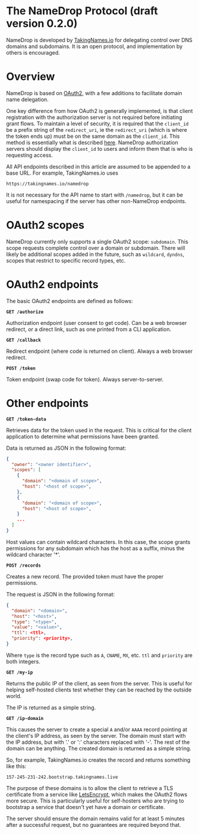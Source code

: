 # The NameDrop Protocol (draft version 0.2.0)

NameDrop is developed by [TakingNames.io][0] for delegating control over DNS
domains and subdomains. It is an open protocol, and implementation by others
is encouraged.


# Overview

NameDrop is based on [OAuth2][1], with a few additions to facilitate domain
name delegation.

One key difference from how OAuth2 is generally implemented, is that client
registration with the authorization server is not required before initiating
grant flows. To maintain a level of security, it is required that the
`client_id` be a prefix string of the `redirect_uri`, ie the `redirect_uri`
(which is where the token ends up) must be on the same domain as the
`client_id`. This method is essentially what is described [here][2]. NameDrop
authorization servers should display the `client_id` to users and inform them
that is who is requesting access.

All API endpoints described in this article are assumed to be appended to a
base URL. For example, TakingNames.io uses

`https://takingnames.io/namedrop`

It is not necessary for the API name to start with `/namedrop`, but it can
be useful for namespacing if the server has other non-NameDrop endpoints.

# OAuth2 scopes

NameDrop currently only supports a single OAuth2 scope: `subdomain`. This
scope requests complete control over a domain or subdomain. There will likely
be additional scopes added in the future, such as `wildcard`, `dyndns`, scopes
that restrict to specific record types, etc.


# OAuth2 endpoints

The basic OAuth2 endpoints are defined as follows:

**`GET /authorize`**

Authorization endpoint (user consent to get code). Can be a web browser
redirect, or a direct link, such as one printed from a CLI application.


**`GET /callback`**

Redirect endpoint (where code is returned on client). Always a web browser
redirect.


**`POST /token`**

Token endpoint (swap code for token). Always server-to-server.


# Other endpoints

**`GET /token-data`**

Retrieves data for the token used in the request. This is critical for the
client application to determine what permissions have been granted.

Data is returned as JSON in the following format:

```json
{
  "owner": "<owner identifier>",
  "scopes": [
    {
      "domain": "<domain of scope>",
      "host": "<host of scope>",
    },
    {
      "domain": "<domain of scope>",
      "host": "<host of scope>",
    }
    ...
  ]
}
```

Host values can contain wildcard characters. In this case, the scope grants
permissions for any subdomain which has the host as a suffix, minus the
wildcard character '\*'.


**`POST /records`**

Creates a new record. The provided token must have the proper permissions.

The request is JSON in the following format:

```json
{
  "domain": "<domain>",
  "host": "<host>",
  "type": "<type>",
  "value": "<value>",
  "ttl": <ttl>,
  "priority": <priority>,
}
```

Where `type` is the record type such as `A`, `CNAME`, `MX`, etc. `ttl` and
`priority` are both integers.


**`GET /my-ip`**

Returns the public IP of the client, as seen from the server. This is useful
for helping self-hosted clients test whether they can be reached by the outside
world.

The IP is returned as a simple string.


**`GET /ip-domain`**

This causes the server to create a special `A` and/or `AAAA` record pointing at
the client's IP address, as seen by the server. The domain must start with the
IP address, but with '.' or ':' characters replaced with '-'. The rest of the
domain can be anything. The created domain is returned as a simple string.

So, for example, TakingNames.io creates the record and returns something like
this:

`157-245-231-242.bootstrap.takingnames.live`

The purpose of these domains is to allow the client to retrieve a TLS
certificate from a service like [LetsEncrypt][3], which makes the OAuth2 flows
more secure. This is particularly useful for self-hosters who are trying to
bootstrap a service that doesn't yet have a domain or certificate.

The server should ensure the domain remains valid for at least 5 minutes
after a successful request, but no guarantees are required beyond that.



[0]: https://takingnames.io

[1]: https://oauth.net/2/

[2]: https://aaronparecki.com/2018/07/07/7/oauth-for-the-open-web

[3]: https://letsencrypt.org/
